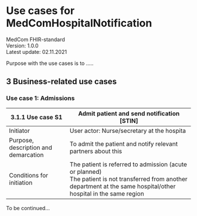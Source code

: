 # Use cases for MedComHospitalNotification
MedCom FHIR-standard    
Version: 1.0.0  
Latest update: 02.11.2021

Purpose with the use cases is to .....


## 3 Business-related use cases 
### Use case 1: Admissions 

| 3.1.1 Use case S1  | Admit patient and send notification [STIN] |
| ------ | ------ |
| Initiator | User actor: Nurse/secretary at the hospita |
| Purpose, description and demarcation | To admit the patient and notify relevant partners about this |
|Conditions for initiation| The patient is referred to admission (acute or planned) <br> The patient is not transferred from another department at the same hospital/other hospital in the same region|

To be continued...